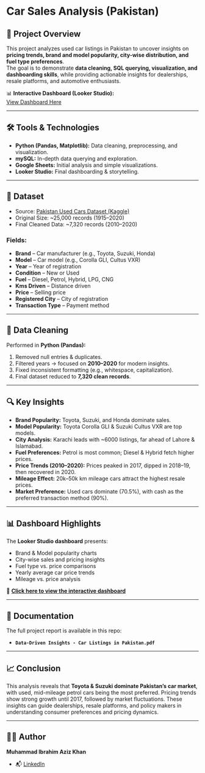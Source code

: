 # Car Sales Analysis (Pakistan)

## 📌 Project Overview
This project analyzes used car listings in Pakistan to uncover insights on **pricing trends, brand and model popularity, city-wise distribution, and fuel type preferences**.  
The goal is to demonstrate **data cleaning, SQL querying, visualization, and dashboarding skills**, while providing actionable insights for dealerships, resale platforms, and automotive enthusiasts.

📊 **Interactive Dashboard (Looker Studio):**  
[View Dashboard Here](https://lookerstudio.google.com/reporting/9e901a6a-6c2f-4462-91f9-df4038899924)

---

## 🛠 Tools & Technologies
- **Python (Pandas, Matplotlib):** Data cleaning, preprocessing, and visualization.  
- **mySQL:** In-depth data querying and exploration.  
- **Google Sheets:** Initial analysis and simple visualizations.  
- **Looker Studio:** Final dashboarding & storytelling.  

---

## 📂 Dataset
- Source: [Pakistan Used Cars Dataset (Kaggle)](https://www.kaggle.com/datasets/karimali/used-cars-data-pakistan)  
- Original Size: ~25,000 records (1915–2020)  
- Final Cleaned Data: ~7,320 records (2010–2020)  

### Fields:
- **Brand** – Car manufacturer (e.g., Toyota, Suzuki, Honda)  
- **Model** – Car model (e.g., Corolla GLI, Cultus VXR)  
- **Year** – Year of registration  
- **Condition** – New or Used  
- **Fuel** – Diesel, Petrol, Hybrid, LPG, CNG  
- **Kms Driven** – Distance driven  
- **Price** – Selling price  
- **Registered City** – City of registration  
- **Transaction Type** – Payment method  

---

## 🧹 Data Cleaning
Performed in **Python (Pandas):**
1. Removed null entries & duplicates.  
2. Filtered years → focused on **2010–2020** for modern insights.  
3. Fixed inconsistent formatting (e.g., whitespace, capitalization).  
4. Final dataset reduced to **7,320 clean records**.  

---

## 🔍 Key Insights
- **Brand Popularity:** Toyota, Suzuki, and Honda dominate sales.  
- **Model Popularity:** Toyota Corolla GLI & Suzuki Cultus VXR are top models.  
- **City Analysis:** Karachi leads with ~6000 listings, far ahead of Lahore & Islamabad.  
- **Fuel Preferences:** Petrol is most common; Diesel & Hybrid fetch higher prices.  
- **Price Trends (2010–2020):** Prices peaked in 2017, dipped in 2018–19, then recovered in 2020.  
- **Mileage Effect:** 20k–50k km mileage cars attract the highest resale prices.  
- **Market Preference:** Used cars dominate (70.5%), with cash as the preferred transaction method (90%).  

---

## 📊 Dashboard Highlights
The **Looker Studio dashboard** presents:  
- Brand & Model popularity charts  
- City-wise sales and pricing insights  
- Fuel type vs. price comparisons  
- Yearly average car price trends  
- Mileage vs. price analysis  

📌 **[Click here to view the interactive dashboard](https://lookerstudio.google.com/reporting/9e901a6a-6c2f-4462-91f9-df4038899924)**  

---

## 📑 Documentation
The full project report is available in this repo:  
- **`Data-Driven Insights - Car Listings in Pakistan.pdf`**  

---

## 📈 Conclusion
This analysis reveals that **Toyota & Suzuki dominate Pakistan’s car market**, with used, mid-mileage petrol cars being the most preferred. Pricing trends show strong growth until 2017, followed by market fluctuations. These insights can guide dealerships, resale platforms, and policy makers in understanding consumer preferences and pricing dynamics.

---

## 👨‍💻 Author
**Muhammad Ibrahim Aziz Khan**  
- 📬 [LinkedIn](https://www.linkedin.com/in/muhammad-ibrahim-aziz-khan-090a27262)

